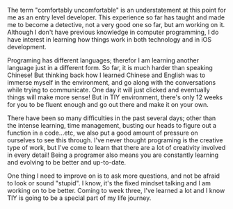 The term "comfortably uncomfortable" is an understatement at this point for me as an entry level developer. This experience so far has taught and made me to become a detective, not a very good one so far, but am working on it. Although I don't have previous knowledge in computer programming, I do have interest in learning how things work in both technology and in iOS development.

Programing has different languages; therefor I am learning another language just in a different form. So far, it is much harder than speaking Chinese! But thinking back how I learned Chinese and English was to immerse myself in the environment, and go along with the conversations while trying to communicate. One day it will just clicked and eventually things will make more sense! But in TIY environment, there's only 12 weeks for you to be fluent enough and go out there and make it on your own. 

There have been so many difficulties in the past several days; other than the intense learning, time management, busting our heads to figure out a function in a code...etc, we also put a good amount of pressure on ourselves to see this through. I've never thought programing is the creative type of work, but I've come to learn that there are a lot of creativity involved in every detail! Being a programer also means you are constantly learning and evolving to be better and up-to-date. 

One thing I need to improve on is to ask more questions, and not be afraid to look or sound "stupid". I know, it's the fixed mindset talking and I am working on to be better. Coming to week three, I've learned a lot and I know TIY is going to be a special part of my life journey.
